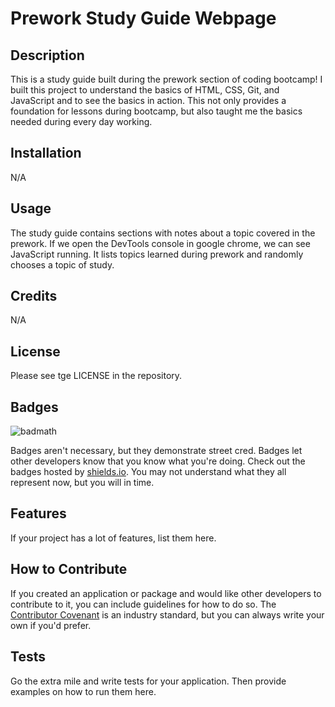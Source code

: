 # Prework Study Guide Webpage

## Description 
This is a study guide built during the prework section of coding bootcamp! I built this project to understand the basics of HTML, CSS, Git, and JavaScript and to see the basics in action. This not only provides a foundation for lessons during bootcamp, but also taught me the basics needed during every day working. 


## Installation

N/A

## Usage

The study guide contains sections with notes about a topic covered in the prework. 
If we open the DevTools console in google chrome, we can see JavaScript running. It lists topics learned during prework and randomly chooses a topic of study. 
## Credits
N/A

## License

Please see tge LICENSE in the repository.

## Badges

![badmath](https://img.shields.io/github/languages/top/nielsenjared/badmath)

Badges aren't necessary, but they demonstrate street cred. Badges let other developers know that you know what you're doing. Check out the badges hosted by [shields.io](https://shields.io/). You may not understand what they all represent now, but you will in time.

## Features

If your project has a lot of features, list them here.

## How to Contribute

If you created an application or package and would like other developers to contribute to it, you can include guidelines for how to do so. The [Contributor Covenant](https://www.contributor-covenant.org/) is an industry standard, but you can always write your own if you'd prefer.

## Tests

Go the extra mile and write tests for your application. Then provide examples on how to run them here.